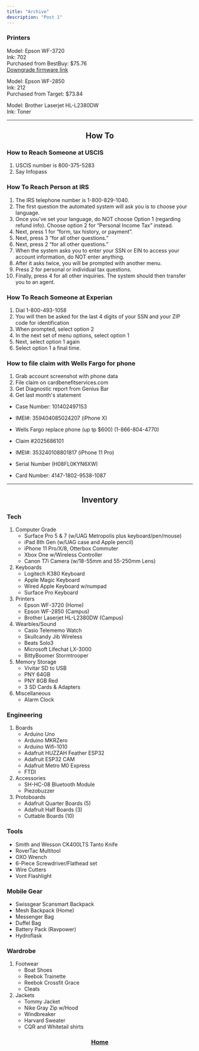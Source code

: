 ```yaml
---
title: "Archive"
description: "Post 1"
---
```


### Printers
Model: Epson WF-3720  
Ink: 702  
Purchased from BestBuy: $75.76  
[Downgrade firmware link](https://www.youtube.com/watch?v=qmuLRAWUcgs)

Model: Epson WF-2850  
Ink: 212  
Purchased from Target: $73.84

Model: Brother Laserjet HL-L2380DW  
Ink: Toner

---
<div style="text-align: center;">  

## How To
</div>

### How to Reach Someone at USCIS
1. USCIS number is 800-375-5283
2. Say Infopass

### How To Reach Person at IRS
1. The IRS telephone number is 1-800-829-1040.
2. The first question the automated system will ask you is to choose your language.
3. Once you’ve set your language, do NOT choose Option 1 (regarding refund info). Choose option 2 for “Personal Income Tax” instead.
4. Next, press 1 for “form, tax history, or payment”.
5. Next, press 3 “for all other questions.”
6. Next, press 2 “for all other questions.”
7. When the system asks you to enter your SSN or EIN to access your account information, do NOT enter anything.
8. After it asks twice, you will be prompted with another menu.
9. Press 2 for personal or individual tax questions.
10. Finally, press 4 for all other inquiries. The system should then transfer you to an agent.

### How To Reach Someone at Experian
1. Dial 1-800-493-1058
2. You will then be asked for the last 4 digits of your SSN and your ZIP code for identification
3. When prompted, select option 2
4. In the next set of menu options, select option 1
5. Next, select option 1 again
6. Select option 1 a final time.

### How to file claim with Wells Fargo for phone
1. Grab account screenshot with phone data
2. File claim on cardbenefitservices.com
3. Get Diagnostic report from Genius Bar
4. Get last month's statement
- Case Number: 101402497153
- IMEI#: 359404085024207 (iPhone X)
- Wells Fargo replace phone (up tp $600) (1-866-804-4770)

- Claim #2025686101
- IMEI#: 353240108801817 (iPhone 11 Pro)
- Serial Number (H08FL0KYN6XW)
- Card Number: 4147-1802-9538-1087
---
<div style="text-align: center;">  

## Inventory 
</div>

### Tech
1. Computer Grade
	- Surface Pro 5 & 7 (w/UAG Metropolis plus keyboard/pen/mouse)
	- iPad 8th Gen (w/UAG case and Apple pencil)
	- iPhone 11 Pro/X/8, Otterbox Commuter
	- Xbox One w/Wireless Controller
	- Canon T7i Camera (w/18-55mm and 55-250mm Lens)
2. Keyboards
	- Logitech K380 Keyboard  
	- Apple Magic Keyboard  
	- Wired Apple Keyboard w/numpad
	- Surface Pro Keyboard
3. Printers
	- Epson WF-3720 (Home)
	- Epson WF-2850 (Campus)
	- Brother Laserjet HL-L2380DW (Campus) 
4. Wearbles/Sound
	- Casio Telememo Watch
	- Skullcandy Jib Wireless
	- Beats Solo3
	- Microsoft Lifechat LX-3000
	- BittyBoomer Stormtrooper
5. Memory Storage
	- Vivitar SD to USB
	- PNY 64GB
	- PNY 8GB Red
	- 3 SD Cards & Adapters
6. Miscellaneous
	- Alarm Clock

### Engineering
1. Boards
	- Arduino Uno 
	- Arduino MKRZero
	- Arduino Wifi-1010
	- Adafruit HUZZAH Feather ESP32
	- Adafruit ESP32 CAM
	- Adafruit Metro M0 Express
	- FTDI
2. Accessories
	- SH-HC-08 Bluetooth Module
	- Piezobuzzer
3. Protoboards
	- Adafruit Quarter Boards (5)
	- Adafruit Half Boards (3)
	- Cuttable Boards (10)

### Tools
- Smith and Wesson CK400LTS Tanto Knife
- RoverTac Multitool
- OXO Wrench
- 6-Piece Screwdriver/Flathead set
- Wire Cutters
- Vont Flashlight

### Mobile Gear
- Swissgear Scansmart Backpack
- Mesh Backpack (Home)
- Messenger Bag
- Duffel Bag
- Battery Pack (Ravpower)
- Hydroflask

### Wardrobe
1. Footwear
	- Boat Shoes
	- Reebok Trainette
	- Reebok Crossfit Grace
	- Cleats
2. Jackets
	- Tommy Jacket
	- Nike Gray Zip w/Hood
	- Windbreaker
	- Harvard Sweater
	- CQR and Whitetail shirts


<div style="text-align: center;">  

### [Home](/Anthology)
</div>